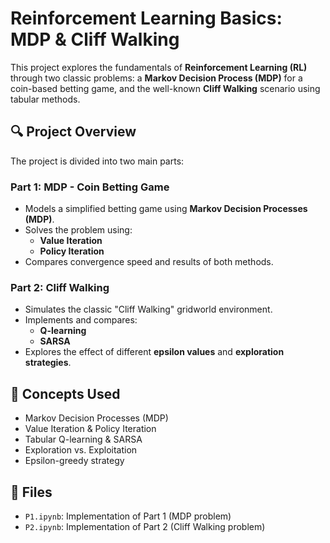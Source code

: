 # Reinforcement Learning Basics: MDP & Cliff Walking

This project explores the fundamentals of **Reinforcement Learning (RL)** through two classic problems: a **Markov Decision Process (MDP)** for a coin-based betting game, and the well-known **Cliff Walking** scenario using tabular methods.

## 🔍 Project Overview

The project is divided into two main parts:

### Part 1: MDP - Coin Betting Game
- Models a simplified betting game using **Markov Decision Processes (MDP)**.
- Solves the problem using:
  - **Value Iteration**
  - **Policy Iteration**
- Compares convergence speed and results of both methods.

### Part 2: Cliff Walking
- Simulates the classic "Cliff Walking" gridworld environment.
- Implements and compares:
  - **Q-learning**
  - **SARSA**
- Explores the effect of different **epsilon values** and **exploration strategies**.

## 🧠 Concepts Used
- Markov Decision Processes (MDP)
- Value Iteration & Policy Iteration
- Tabular Q-learning & SARSA
- Exploration vs. Exploitation
- Epsilon-greedy strategy

## 📁 Files
- `P1.ipynb`: Implementation of Part 1 (MDP problem)
- `P2.ipynb`: Implementation of Part 2 (Cliff Walking problem)
